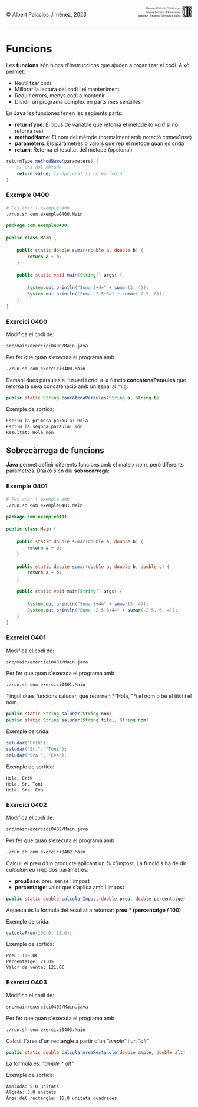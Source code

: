 <div style="display: flex; width: 100%;">
    <div style="flex: 1; padding: 0px;">
        <p>© Albert Palacios Jiménez, 2023</p>
    </div>
    <div style="flex: 1; padding: 0px; text-align: right;">
        <img src="./assets/ieti.png" height="32" alt="Logo de IETI" style="max-height: 32px;">
    </div>
</div>
<hr/>

# Funcions

Les **funcions** són blocs d'instruccions que ajuden a organitzar el codi. Això permet:

- Reutilitzar codi
- Millorar la lectura del codi i el manteniment
- Reduir errors, menys codi a mantenir 
- Dividir un programa complex en parts més senzilles

En **Java** les funciones tenen les següents parts:

- **returnType**: El tipus de variable que retorna el mètode (o *void* si no retorna res)
- **methodName**: El nom del mètode (normalment amb notació *camelCase*)
- **parameters**: Els paràmetres o valors que rep el mètode quan es crida
- **return**: Retorna el resultat del mètode (opcional)

```java
returnType methodName(parameters) {
    // Cos del mètode
    return value; // Opcional si no és `void`
}
```

### Exemple 0400

```bash
# Fes anar l'exemple amb
./run.sh com.exemple0400.Main
```

```java
package com.exemple0400;

public class Main {

    public static double sumar(double a, double b) {
        return a + b;
    }

    public static void main(String[] args) {

        System.out.println("Suma 3+4=" + sumar(3, 4));
        System.out.println("Suma -2.5+6=" + sumar(-2.5, 6));
    }
}
```

### Exercici 0400

Modifica el codi de:

```bash
src/main/exercici0400/Main.java
```

Per fer que quan s'executa el programa amb:

```bash
./run.sh com.exercici0400.Main
```

Demani dues paraules a l'usuari i cridi a la funció **concatenaParaules** que retorna la seva concatenació amb un espai al mig.

```java
public static String concatenaParaules(String a, String b)
```

Exemple de sortida:
```text
Escriu la primera paraula: Hola
Escriu la segona paraula: món
Resultat: Hola món
```

## Sobrecàrrega de funcions

**Java** permet definir diferents funcions amb el mateix nom, però diferents paràmetres. D'això s'en diu **sobrecàrrega**:


### Exemple 0401

```bash
# Fes anar l'exemple amb
./run.sh com.exemple0401.Main
```

```java
package com.exemple0401;

public class Main {

    public static double sumar(double a, double b) {
        return a + b;
    }

    public static double sumar(double a, double b, double c) {
        return a + b;
    }

    public static void main(String[] args) {

        System.out.println("Suma 3+4=" + sumar(3, 4));
        System.out.println("Suma -2.5+6+4=" + sumar(-2.5, 6, 4));
    }
}
```

### Exercici 0401

Modifica el codi de:

```bash
src/main/exercici0401/Main.java
```

Per fer que quan s'executa el programa amb:

```bash
./run.sh com.exercici0401.Main
```

Tingui dues funcions saludar, que retornen *"Hola, "*i el nom o bé el títol i el nom.

```java
public static String saludar(String nom)
public static String saludar(String titol, String nom)
```

Exemple de crida:
```java
saludar("Erik");
saludar("Sr.", "Toni");
saludar("Sra.", "Eva");
```

Exemple de sortida:
```text
Hola, Erik
Hola, Sr. Toni
Hola, Sra. Eva
```

### Exercici 0402

Modifica el codi de:

```bash
src/main/exercici0402/Main.java
```

Per fer que quan s'executa el programa amb:

```bash
./run.sh com.exercici0402.Main
```

Calculi el preu d'un producte aplicant un % d'impost. La funció s'ha de dir *calculaPreu* i rep dos paràmetres:

- **preuBase**: preu sense l'impost
- **percentatge**: valor que s'aplica amb l'impost

```java
public static double calcularImpost(double preu, double percentatge)
```

Aquesta és la fórmula del resultat a retornar: **preu * (percentatge / 100)**

Exemple de crida:
```java
calculaPreu(100.0, 21.0);
```

Exemple de sortida:
```text
Preu: 100.0€
Percentatge: 21.0%
Valor de venta: 121.0€
```

### Exercici 0403

Modifica el codi de:

```bash
src/main/exercici0402/Main.java
```

Per fer que quan s'executa el programa amb:

```bash
./run.sh com.exercici0403.Main
```

Calculi l'àrea d'un rectangle a partir d'un *"ample"* i un *"alt"*

```java
public static double calcularAreaRectangle(double ample, double alt)
```

La formúla és: *"ample * alt"*

Exemple de sortida:
```text
Amplada: 5.0 unitats
Alçada: 3.0 unitats
Àrea del rectangle: 15.0 unitats quadrades
```
